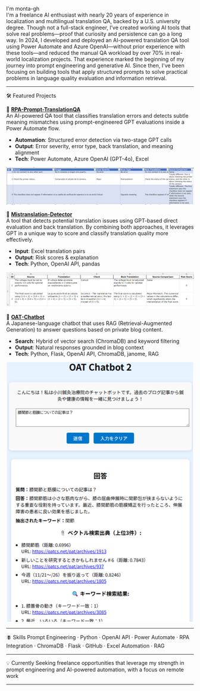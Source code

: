 I'm monta-gh  
I'm a freelance AI enthusiast with nearly 20 years of experience in localization and multilingual translation QA, backed by a U.S. university degree.
Though not a full-stack engineer, I’ve created working AI tools that solve real problems—proof that curiosity and persistence can go a long way.
In 2024, I developed and deployed an AI-powered translation QA tool using Power Automate and Azure OpenAI—without prior experience with these tools—and reduced the manual QA workload by over 70% in real-world localization projects.
That experience marked the beginning of my journey into prompt engineering and generative AI. Since then, I've been focusing on building tools that apply structured prompts to solve practical problems in language quality evaluation and information retrieval.

---

🛠 Featured Projects

🧩 **[RPA-Prompt-TranslationQA](https://github.com/monta-gh/RPA-Prompt-TranslationQA)**  
An AI-powered QA tool that classifies translation errors and detects subtle meaning mismatches using prompt-engineered GPT evaluations inside a Power Automate flow.

* **Automation**: Structured error detection via two-stage GPT calls
* **Output**: Error severity, error type, back translation, and meaning alignment
* **Tech**: Power Automate, Azure OpenAI (GPT-4o), Excel

<p>
  <img src="excel_sample.png" alt="Sample Output" width="800"/>
</p>

🔎 **[Mistranslation-Detector](https://github.com/monta-gh/Mistranslation-Detector)**  
A tool that detects potential translation issues using GPT-based direct evaluation and back translation.
By combining both approaches, it leverages GPT in a unique way to score and classify translation quality more effectively.

* **Input**: Excel translation pairs
* **Output**: Risk scores & explanation
* **Tech**: Python, OpenAI API, pandas

<p>
  <img src="sample_mistranslation_detector.png" alt="Sample Output" width="800"/>
</p>

🤖 **[OAT-Chatbot](https://github.com/monta-gh/OAT-Chatbot)**  
A Japanese-language chatbot that uses RAG (Retrieval-Augmented Generation) to answer questions based on private blog content.

* **Search**: Hybrid of vector search (ChromaDB) and keyword filtering
* **Output**: Natural responses grounded in blog context
* **Tech**: Python, Flask, OpenAI API, ChromaDB, janome, RAG

<p align="center">
  <img src="sample_OAT-Chatbot.png" alt="Sample Output" width="500"/>
</p>

---

🪰 Skills
Prompt Engineering · Python · OpenAI API · Power Automate · RPA Integration · ChromaDB · Flask · GitHub · Excel Automation · RAG

---

💡 Currently
Seeking freelance opportunities that leverage my strength in prompt engineering and AI-powered automation, with a focus on remote work

---
